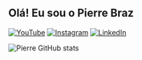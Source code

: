 ## Olá! Eu sou o Pierre Braz

[![YouTube](https://img.shields.io/badge/YouTube-FF0000?style=for-the-badge&logo=youtube&logoColor=white)](https://www.youtube.com/@PIERREBRAZ_1)
[![Instagram](https://img.shields.io/badge/Instagram-E4405F?style=for-the-badge&logo=instagram&logoColor=white)](https://www.youtube.com/@PIERREBRAZ_1)
[![LinkedIn](https://img.shields.io/badge/LinkedIn-0077B5?style=for-the-badge&logo=linkedin&logoColor=white)](https://www.linkedin.com/in/pierre-braz-597263295?utm_source=share&utm_campaign=share_via&utm_content=profile&utm_medium=android_app)

![Pierre GitHub stats](https://github-readme-stats.vercel.app/api?username=PierreBraz4&show_icons=true&theme=radical)
